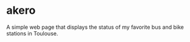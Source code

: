 # akero

A simple web page that displays the status of my favorite bus and bike stations
in Toulouse.
